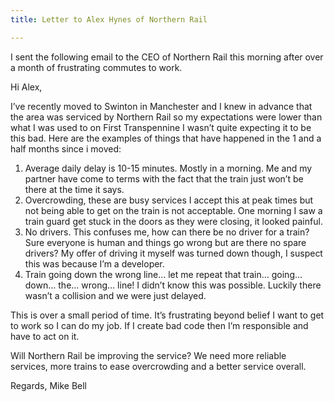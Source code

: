 ```yaml
---
title: Letter to Alex Hynes of Northern Rail

---
```

I sent the following email to the CEO of Northern Rail this morning after over a month of frustrating commutes to work.


Hi Alex,

I’ve recently moved to Swinton in Manchester and I knew in advance that the area was serviced by Northern Rail so my expectations were lower than what I was used to on First Transpennine I wasn’t quite expecting it to be this bad. Here are the examples of things that have happened in the 1 and a half months since i moved:

1. Average daily delay is 10-15 minutes. Mostly in a morning. Me and my partner have come to terms with the fact that the train just won’t be there at the time it says.
2. Overcrowding, these are busy services I accept this at peak times but not being able to get on the train is not acceptable. One morning I saw a train guard get stuck in the doors as they were closing, it looked painful.
3. No drivers. This confuses me, how can there be no driver for a train? Sure everyone is human and things go wrong but are there no spare drivers? My offer of driving it myself was turned down though, I suspect this was because I’m a developer.
4. Train going down the wrong line… let me repeat that train… going… down… the… wrong… line! I didn’t know this was possible. Luckily there wasn’t a collision and we were just delayed.

This is over a small period of time. It’s frustrating beyond belief I want to get to work so I can do my job. If I create bad code then I’m responsible and have to act on it.

Will Northern Rail be improving the service? We need more reliable services, more trains to ease overcrowding and a better service overall.

Regards,
Mike Bell
